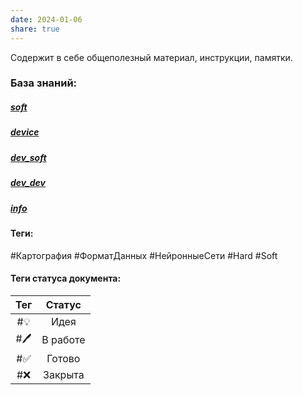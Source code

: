 ```yaml
---
date: 2024-01-06
share: true
---
```



Содержит в себе общеполезный материал, инструкции, памятки.
### База знаний:

##### [soft](projects/soft/soft.md)

##### [device](projects/device/device.md)

##### [dev_soft](projects/development/dev_soft.md)

##### [dev_dev](projects/development/dev_dev.md)

##### [info](projects/info/info.md)

#### Теги:
#Картография #ФорматДанных #НейронныеСети #Hard 
#Soft 
#### Теги статуса документа:
|Тег|  Статус|
| :----: | :----: |
| #💡 | Идея |
| #🖊️ | В работе |
| #✅ | Готово |
| #❌ | Закрыта |
